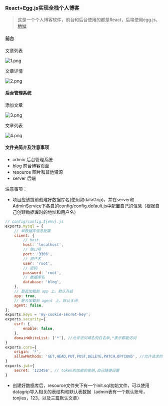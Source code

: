 ### React+Egg.js实现全栈个人博客

> 这是一个个人博客软件，前台和后台使用的都是React，后端使用egg.js，[地址](https://github.com/tonjies/Blog)

#### 前台

文章列表

![1.png](https://upload-images.jianshu.io/upload_images/4002920-3b79b54f96d20887.png?imageMogr2/auto-orient/strip%7CimageView2/2/w/1240)


文章详情

![2.png](https://upload-images.jianshu.io/upload_images/4002920-ebf696c84b62283b.png?imageMogr2/auto-orient/strip%7CimageView2/2/w/1240)


#### 后台管理系统

添加文章

![3.png](https://upload-images.jianshu.io/upload_images/4002920-20ff374b4716f364.png?imageMogr2/auto-orient/strip%7CimageView2/2/w/1240)


文章列表

![4.png](https://upload-images.jianshu.io/upload_images/4002920-50602d113341a254.png?imageMogr2/auto-orient/strip%7CimageView2/2/w/1240)




#### 文件夹简介及注意事项

- admin 后台管理系统
- blog  前台博客页面
- resource 图片和其他资源
- server 后端

注意事项：

- 项目应该提前创建好数据库名(使用如dataGrip)，并在server和AdminService下各自的config/config.default.js中配置自己的信息（根据自己创建数据库时的地址和用户名）

```js
// config/config.${env}.js
exports.mysql = {
    // 单数据库信息配置
    client: {
        // host
        host: 'localhost',
        // 端口号
        port: '3306',
        // 用户名
        user: 'root',
        // 密码
        password: 'root',
        // 数据库名
        database: 'blog',
    },
    // 是否加载到 app 上，默认开启
    app: true,
    // 是否加载到 agent 上，默认关闭
    agent: false,
};
exports.keys = 'my-cookie-secret-key';
exports.security={
    csrf: {
        enable: false,
    },
    domainWhiteList: ['*'], //允许访问域名的白名单,*表示都能访问
}
exports.cors={
    origin: '*',
    allowMethods: 'GET,HEAD,PUT,POST,DELETE,PATCH,OPTIONS', //允许请求的方法
}
exports.jwt={
    secret: '123456', // token的加密的密钥,自己随便设置
}

```

- 创建好数据库后，resource文件夹下有一个init.sql初始文件，可以使用datagrip导入相关的表结构和默认表数据（admin表有一个默认账号，tonjies，123，以及三篇默认文章）




































